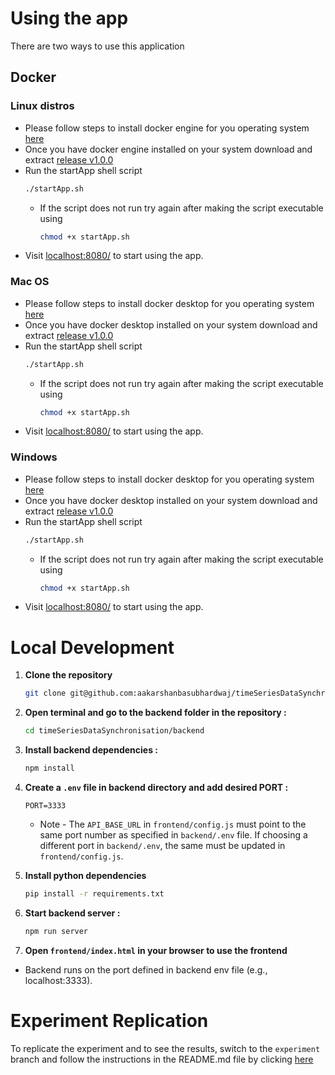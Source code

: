 # Using the app

There are two ways to use this application

## Docker

### Linux distros

- Please follow steps to install docker engine for you operating system [here](https://docs.docker.com/engine/install/)
- Once you have docker engine installed on your system download and extract [release v1.0.0](https://github.com/aakarshanbasubhardwaj/timeSeriesDataSynchronisation/releases/download/v1.0.0/v1.0.0.zip)
- Run the startApp shell script 
   ```bash
   ./startApp.sh
   ```
   - If the script does not run try again after making the script executable using 
      ```bash
      chmod +x startApp.sh
      ```
- Visit [localhost:8080/](localhost:8080/) to start using the app.

### Mac OS

- Please follow steps to install docker desktop for you operating system [here](https://www.docker.com/get-started/)
- Once you have docker desktop installed on your system download and extract [release v1.0.0](https://github.com/aakarshanbasubhardwaj/timeSeriesDataSynchronisation/releases/download/v1.0.0/v1.0.0.zip)
- Run the startApp shell script 
   ```bash
   ./startApp.sh
   ```
   - If the script does not run try again after making the script executable using 
      ```bash
      chmod +x startApp.sh
      ```
- Visit [localhost:8080/](localhost:8080/) to start using the app.

### Windows

- Please follow steps to install docker desktop for you operating system [here](https://www.docker.com/get-started/)
- Once you have docker desktop installed on your system download and extract [release v1.0.0](https://github.com/aakarshanbasubhardwaj/timeSeriesDataSynchronisation/releases/download/v1.0.0/v1.0.0.zip)
- Run the startApp shell script 
   ```bash
   ./startApp.sh
   ```
   - If the script does not run try again after making the script executable using 
      ```bash
      chmod +x startApp.sh
      ```
- Visit [localhost:8080/](localhost:8080/) to start using the app.

# Local Development

1. **Clone the repository**
   ```bash
   git clone git@github.com:aakarshanbasubhardwaj/timeSeriesDataSynchronisation.git
   ```

2. **Open terminal and go to the backend folder in the repository :**
   
   ```bash
   cd timeSeriesDataSynchronisation/backend
   ```

3. **Install backend dependencies :**

   ```bash
   npm install
   ```

4. **Create a `.env` file in backend directory and add desired PORT :**

   ```
   PORT=3333
   ```
   - Note - The `API_BASE_URL` in `frontend/config.js` must point to the same port number as specified in `backend/.env` file. If choosing a different port in `backend/.env`, the same must be updated in `frontend/config.js`.

5. **Install python dependencies**

   ```bash
   pip install -r requirements.txt
   ```

6. **Start backend server :**

   ```bash
   npm run server
   ```

7. **Open `frontend/index.html` in your browser to use the frontend**

- Backend runs on the port defined in backend env file (e.g., localhost:3333).

# Experiment Replication

To replicate the experiment and to see the results, switch to the ```experiment``` branch and follow the instructions in the README.md file by clicking [here](https://github.com/aakarshanbasubhardwaj/timeSeriesDataSynchronisation/tree/experiment)
